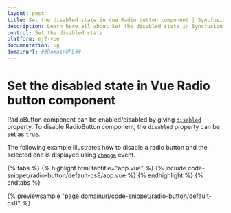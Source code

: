 ```yaml
---
layout: post
title: Set the disabled state in Vue Radio button component | Syncfusion
description: Learn here all about Set the disabled state in Syncfusion Vue Radio button component of Syncfusion Essential JS 2 and more.
control: Set the disabled state 
platform: ej2-vue
documentation: ug
domainurl: ##DomainURL##
---
```


# Set the disabled state in Vue Radio button component

RadioButton component can be enabled/disabled by giving [`disabled`](https://ej2.syncfusion.com/vue/documentation/api/radio-button/#disabled) property. To disable RadioButton component, the `disabled` property can be set as `true`.

The following example illustrates how to disable a radio button and the selected one is displayed using [`change`](https://ej2.syncfusion.com/vue/documentation/api/radio-button/#change) event.

{% tabs %}
{% highlight html tabtitle="app.vue" %}
{% include code-snippet/radio-button/default-cs8/app.vue %}
{% endhighlight %}
{% endtabs %}
        
{% previewsample "page.domainurl/code-snippet/radio-button/default-cs8" %}
